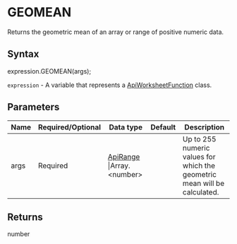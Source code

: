 # GEOMEAN

Returns the geometric mean of an array or range of positive numeric data.

## Syntax

expression.GEOMEAN(args);

`expression` - A variable that represents a [ApiWorksheetFunction](../ApiWorksheetFunction.md) class.

## Parameters

| **Name** | **Required/Optional** | **Data type** | **Default** | **Description** |
| ------------- | ------------- | ------------- | ------------- | ------------- |
| args | Required | [ApiRange](../../ApiRange/ApiRange.md) &#124;Array.&lt;number&gt; |  | Up to 255 numeric values for which the geometric mean will be calculated. |

## Returns

number